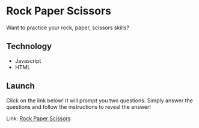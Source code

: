 # Rock Paper Scissors

Want to practice your rock, paper, scissors skills? 

## Technology

* Javascript
* HTML

## Launch

Click on the link below! It will prompt you two questions. Simply answer the questions and follow the instructions to reveal the answer!

Link: [Rock Paper Scissors](https://hasonnn.github.io/rock-paper-scissors/ "Rock Paper Scissors")

